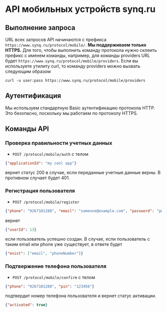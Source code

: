 API мобильных устройств synq.ru
=========

Выполнение запроса
---------
URL всех запросов API начинаются с префикса `https://www.synq.ru/protocol/mobile/`. **Мы поддерживаем только HTTPS.**
Для того, чтобы выполнить команду протокола нужно склеить префикс с именем команды, например, для команды providers URL будет `https://www.synq.ru/protocol/mobile/providers`.
Если вы используете утилиту curl, то команду providers можно вызвать следующим образом
```shell
curl -u user:pass https://www.synq.ru/protocol/mobile/providers
```

Аутентификация
---------

Мы используем стандартную Basic аутентификацию протокола HTTP. Это безопасно, поскольку мы работаем по протоколу HTTPS.

Команды API
---------

### Проверка правильности учетных данных
* `POST /protocol/mobile/auth`
с телом

```json
{"applicationId": "my cool app"}
```
вернет статус 200 в случае, если переданные учетные данные верны. В противном случает будет 401.

### Регистрация пользователя
* `POST /protocol/mobile/register`

```json
{"phone": "9267101280", "email": "someone@example.com", "password": "p@$$w0rd"}
```
вернет
```json
{"userId": 13}
```
если пользователь успешно создан.
В случае, если пользователь с таким email или phone уже существует, в ответе будет

```json
{"exist": ["email", "phoneNumber"]}
```
### Подтвержение телефона пользователя
* `POST /protocol/mobile/confirm`
с телом

```json
{"phone": "9267101280", "pin": "123456"}
```
подтвердит номер телефона пользователя и вернет статус активации.

```json
{"activated": true}
```
